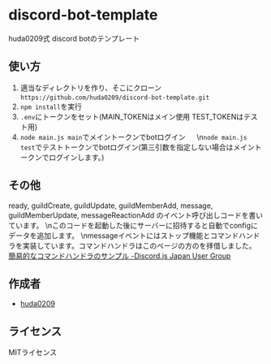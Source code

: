 # discord-bot-template
huda0209式 discord botのテンプレート

## 使い方
1. 適当なディレクトリを作り、そこにクローン
   ```https://github.com/huda0209/discord-bot-template.git```
2. ```npm install```を実行
3. `.env`にトークンをセット(MAIN_TOKENはメイン使用 TEST_TOKENはテスト用)
4. ```node main.js main```でメイントークンでbotログイン
　 \n```node main.js test```でテストトークンでbotログイン(第三引数を指定しない場合はメイントークンでログインします。)

## その他
ready, guildCreate, guildUpdate, guildMemberAdd, message, guildMemberUpdate, messageReactionAdd のイベント呼び出しコードを書いています。
\nこのコードを起動した後にサーバーに招待すると自動でconfigにデータを追加します。
\nmessageイベントにはストップ機能とコマンドハンドラを実装しています。コマンドハンドラはこのページの方のを拝借しました。
[簡易的なコマンドハンドラのサンプル -Discord.js Japan User Group](https://scrapbox.io/discordjs-japan/%E7%B0%A1%E6%98%93%E7%9A%84%E3%81%AA%E3%82%B3%E3%83%9E%E3%83%B3%E3%83%89%E3%83%8F%E3%83%B3%E3%83%89%E3%83%A9%E3%81%AE%E3%82%B5%E3%83%B3%E3%83%97%E3%83%AB)

## 作成者
- [huda0209](https://github.com/huda0209)

## ライセンス
MITライセンス